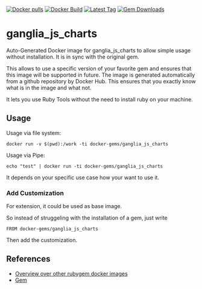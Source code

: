 [![Docker pulls](https://img.shields.io/docker/pulls/rubygem/ganglia_js_charts.svg)](https://hub.docker.com/r/rubygem/ganglia_js_charts/)
[![Docker Build](https://img.shields.io/docker/automated/rubygem/ganglia_js_charts.svg)](https://hub.docker.com/r/rubygem/ganglia_js_charts/)
[![Latest Tag](https://img.shields.io/github/tag/docker-rubygem/ganglia_js_charts.svg)](https://hub.docker.com/r/rubygem/ganglia_js_charts/)
[![Gem Downloads](https://img.shields.io/gem/dt/ganglia_js_charts.svg)](https://rubygems.org/gems/ganglia_js_charts/)
# ganglia_js_charts

Auto-Generated Docker image for ganglia_js_charts to allow simple usage without installation.
It is in sync with the original gem.

This allows to use a specific version of your favorite gem and ensures that this image will be supported in future.
The image is generated automatically from a github repository by Docker Hub.
This ensures that you exactly know what is in the image and what not.

It lets you use Ruby Tools without the need to install ruby on your machine.

## Usage

Usage via file system:

`docker run -v $(pwd):/work -ti docker-gems/ganglia_js_charts`

Usage via Pipe:

`echo "test" | docker run -ti docker-gems/ganglia_js_charts`

It depends on your specific use case how your want to use it.

### Add Customization

For extension, it could be used as base image.

So instead of struggeling with the installation of a gem, just write

`FROM docker-gems/ganglia_js_charts`

Then add the customization.

## References

 - [Overview over other rubygem docker images](https://github.com/thinkbot/docker-rubygem)
 - [Gem](https://rubygems.org/gems/ganglia_js_charts/)
